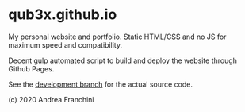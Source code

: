 qub3x.github.io
===============

My personal website and portfolio. Static HTML/CSS and no JS for maximum speed and compatibility.

Decent gulp automated script to build and deploy the website through Github Pages.

See the [development branch](https://github.com/QUB3X/qub3x.github.io/tree/development) for the actual source code.

(c) 2020 Andrea Franchini
